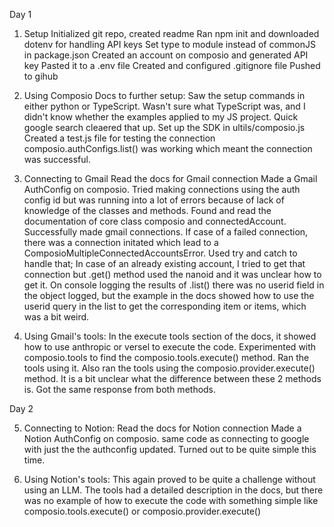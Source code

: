 Day 1

1. Setup
   Initialized git repo, created readme
   Ran npm init and downloaded dotenv for handling API keys
   Set type to module instead of commonJS in package.json
   Created an account on composio and generated API key
   Pasted it to a .env file
   Created and configured .gitignore file
   Pushed to gihub

2. Using Composio Docs to further setup:
   Saw the setup commands in either python or TypeScript.
   Wasn't sure what TypeScript was, and I didn't know whether the examples applied to my JS project. Quick google search cleaered that up.
   Set up the SDK in ultils/composio.js
   Created a test.js file for testing the connection
   composio.authConfigs.list() was working which meant the connection was successful.

3. Connecting to Gmail
   Read the docs for Gmail connection
   Made a Gmail AuthConfig on composio.
   Tried making connections using the auth config id but was running into a lot of errors because of lack of knowledge of the classes and methods.
   Found and read the documentation of core class composio and connectedAccount. Successfully made gmail connections. If case of a failed connection, there was a connection initated which lead to a ComposioMultipleConnectedAccountsError. Used try and catch to handle that; In case of an already existing account, I tried to get that connection but .get() method used the nanoid and it was unclear how to get it. On console logging the results of .list() there was no userid field in the object logged, but the example in the docs showed how to use the userid query in the list to get the corresponding item or items, which was a bit weird.

4. Using Gmail's tools:
   In the execute tools section of the docs, it showed how to use anthropic or versel to execute the code. Experimented with composio.tools to find the composio.tools.execute() method. Ran the tools using it. Also ran the tools using the composio.provider.execute() method. It is a bit unclear what the difference between these 2 methods is. Got the same response from both methods.

Day 2

5. Connecting to Notion:
   Read the docs for Notion connection
   Made a Notion AuthConfig on composio.
   same code as connecting to google with just the the authconfig updated. Turned out to be quite simple this time.

6. Using Notion's tools:
   This again proved to be quite a challenge without using an LLM. The tools had a detailed description in the docs, but there was no example of how to execute the code with something simple like composio.tools.execute() or composio.provider.execute()
